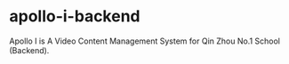 # apollo-i-backend
Apollo I is A Video Content Management System for Qin Zhou No.1 School (Backend).
